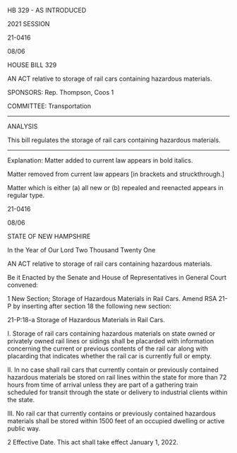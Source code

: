  HB 329 - AS INTRODUCED

 

 

2021 SESSION

 21-0416

 08/06

 

HOUSE BILL 329

 

AN ACT relative to storage of rail cars containing hazardous materials.

 

SPONSORS: Rep. Thompson, Coos 1

 

COMMITTEE: Transportation

 

-----------------------------------------------------------------

 

ANALYSIS

 

 This bill regulates the storage of rail cars containing hazardous materials.

 

- - - - - - - - - - - - - - - - - - - - - - - - - - - - - - - - - - - - - - - - - - - - - - - - - - - - - - - - - - - - - - - - - - - - - - - - - - - 

 

Explanation: Matter added to current law appears in bold italics.

 Matter removed from current law appears [in brackets and struckthrough.]

 Matter which is either (a) all new or (b) repealed and reenacted appears in regular type.

 21-0416

 08/06

 

STATE OF NEW HAMPSHIRE

 

In the Year of Our Lord Two Thousand Twenty One

 

AN ACT relative to storage of rail cars containing hazardous materials.

 

Be it Enacted by the Senate and House of Representatives in General Court convened:

 

 1 New Section; Storage of Hazardous Materials in Rail Cars. Amend RSA 21-P by inserting after section 18 the following new section:

 21-P:18-a Storage of Hazardous Materials in Rail Cars.

 I. Storage of rail cars containing hazardous materials on state owned or privately owned rail lines or sidings shall be placarded with information concerning the current or previous contents of the rail car along with placarding that indicates whether the rail car is currently full or empty.

 II. In no case shall rail cars that currently contain or previously contained hazardous materials be stored on rail lines within the state for more than 72 hours from time of arrival unless they are part of a gathering train scheduled for transit through the state or delivery to industrial clients within the state.

 III. No rail car that currently contains or previously contained hazardous materials shall be stored within 1500 feet of an occupied dwelling or active public way.

 2 Effective Date. This act shall take effect January 1, 2022.

